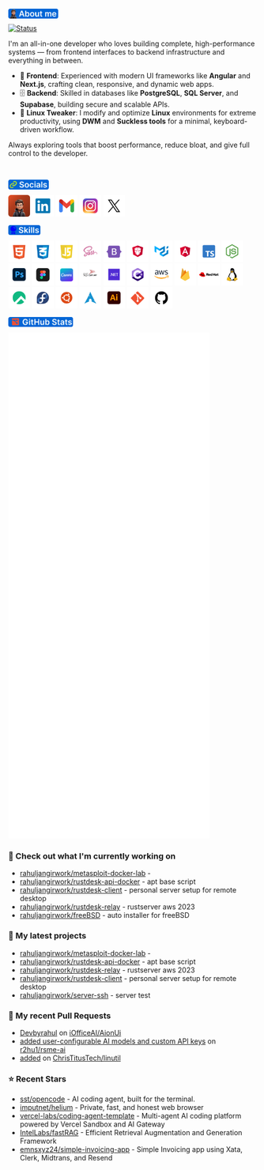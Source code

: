 <a href="https://rahuljangir.work/" target="_blank" align="left"><img align="left" height="20" alt="about-me" src="assets/headings/about-me.png"></a>
<br>


[![Status](https://github-status-badge.vercel.app/api/badge?username=rahuljangirworks&style=minimal&theme=github&width=450&height=80)](https://github.com/rahuljangirworks)

I'm an all-in-one developer who loves building complete, high-performance systems — from frontend interfaces to backend infrastructure and everything in between.

- 🧩 **Frontend**: Experienced with modern UI frameworks like **Angular** and **Next.js**, crafting clean, responsive, and dynamic web apps.  
- 🗄️ **Backend**: Skilled in databases like **PostgreSQL**, **SQL Server**, and **Supabase**, building secure and scalable APIs.  
- 🐧 **Linux Tweaker**: I modify and optimize **Linux** environments for extreme productivity, using **DWM** and **Suckless tools** for a minimal, keyboard-driven workflow.  

Always exploring tools that boost performance, reduce bloat, and give full control to the developer.


<br>


<a href="https://rahuljangir.work/" target="_blank" align="left"><img align="left" height="20" alt="socials" src="assets/headings/socials.png"></a>
<br>

<a title="rahuljangirwork.com" href="https://rahuljangir.work/" target="_blank"><img height="44" alt="rahuljangirwork" src="assets/social-icons/Portpolio.png"></a>
<a title="Linkdin/in/rahuljangirwork/" href="https://in.linkedin.com/in/rahuljangirwork" target="_blank"><img height="44" alt="Linkdin"  src="assets/social-icons/Linkdin.png"></a> 
<a title="rahuljangirwork@gmail.com" href="mailto:rahuljangirwork@gmail.com" target="_blank"><img height="44" alt="Gmail" src="assets/social-icons/Gmail.png"></a>
<a title="Instagram/rahuljangir.works/" href="https://www.instagram.com/rahuljangir.works/" target="_blank"><img height="44" alt="Instagram" src="assets//social-icons/Instagram.png"></a>
<a title="x.com/rahuljangirwork/" href="https://x.com/rahuljangirwork" target="_blank"><img height="44" alt="Twitter" src="assets/social-icons/Twitter.png"></a>

<a href="https://rahuljangir.work/" target="_blank" align="left"><img align="left" height="20" alt="skills" src="assets/headings/skills.png"></a>
<br>

<a href="https://rahuljangir.work/" target="_blank"><img height="44" alt="skills" src="assets/skills-icons/html.png"></a> 
<a href="https://rahuljangir.work/" target="_blank"><img height="44" alt="skills" src="assets/skills-icons/CSS.png"></a>
<a href="https://rahuljangir.work/" target="_blank"><img height="44" alt="skills" src="assets/skills-icons/Javascript.png"></a>
<a href="https://rahuljangir.work/" target="_blank"><img height="44" alt="skills" src="assets/skills-icons/scss.png"></a>
<a href="https://rahuljangir.work/" target="_blank"><img height="44" alt="skills" src="assets/skills-icons/BOOTSTRAP.png"></a>
<a href="https://rahuljangir.work/" target="_blank"><img height="44" alt="skills" src="assets/skills-icons/prime-Ng.png"></a>
<a href="https://rahuljangir.work/" target="_blank"><img height="44" alt="skills" src="assets/skills-icons/MUI.png"></a>
<a href="https://rahuljangir.work/" target="_blank"><img height="44" alt="skills" src="assets/skills-icons/angular.png"></a>
<a href="https://rahuljangir.work/" target="_blank"><img height="44" alt="skills" src="assets/skills-icons/type-script.png"></a>
<a href="https://rahuljangir.work/" target="_blank"><img height="44" alt="skills" src="assets/skills-icons/NODEJS.png"></a>
<a href="https://rahuljangir.work/" target="_blank"><img height="44" alt="skills" src="assets/skills-icons/PS.png"></a>
<a href="https://rahuljangir.work/" target="_blank"><img height="44" alt="skills" src="assets/skills-icons/FIGMA.png"></a>
<a href="https://rahuljangir.work/" target="_blank"><img height="44" alt="skills" src="assets/skills-icons/CANVA.png"></a>
<a href="https://rahuljangir.work/" target="_blank"><img height="44" alt="skills" src="assets/skills-icons/sqlServer.png"></a>
<a href="https://rahuljangir.work/" target="_blank"><img height="44" alt="skills" src="assets/skills-icons/dot-net.png"></a>
<a href="https://rahuljangir.work/" target="_blank"><img height="44" alt="skills" src="assets/skills-icons/Csharp.png"></a>
<a href="https://rahuljangir.work/" target="_blank"><img height="44" alt="skills" src="assets/skills-icons/AWS.png"></a>
<a href="https://rahuljangir.work/" target="_blank"><img height="44" alt="skills" src="assets/skills-icons/firebase.png"></a>
<a href="https://rahuljangir.work/" target="_blank"><img height="44" alt="skills" src="assets/skills-icons/RHEL.png"></a>
<a href="https://rahuljangir.work/" target="_blank"><img height="44" alt="skills" src="assets/skills-icons/linux.png"></a>
<a href="https://rahuljangir.work/" target="_blank"><img height="44" alt="skills" src="assets/skills-icons/rocky.png"></a>
<a href="https://rahuljangir.work/" target="_blank"><img height="44" alt="skills" src="assets/skills-icons/fedora.png"></a>
<a href="https://rahuljangir.work/" target="_blank"><img height="44" alt="skills" src="assets/skills-icons/ubuntu.png"></a>
<a href="https://rahuljangir.work/" target="_blank"><img height="44" alt="skills" src="assets/skills-icons/arch.png"></a>
<a href="https://rahuljangir.work/" target="_blank"><img height="44" alt="skills" src="assets/skills-icons/AI.png"></a>
<a href="https://rahuljangir.work/" target="_blank"><img height="44" alt="skills" src="assets/skills-icons/GIT.png"></a>
<a href="https://rahuljangir.work/" target="_blank"><img height="44" alt="skills" src="assets/skills-icons/GITHUB.png"></a>

<a href="https://rahuljangir.work/" target="_blank" align="left"><img align="left" height="20" alt="github-stats" src="assets/headings/github-stats.png"></a>

<br>

<p align="left"><img src="https://raw.githubusercontent.com/rahuljangirwork/rahuljangirwork/master/github-metrics.svg" /></p>

### 👷 Check out what I'm currently working on

- [rahuljangirwork/metasploit-docker-lab](https://github.com/rahuljangirwork/metasploit-docker-lab) - 
- [rahuljangirwork/rustdesk-api-docker](https://github.com/rahuljangirwork/rustdesk-api-docker) - apt base script
- [rahuljangirwork/rustdesk-client](https://github.com/rahuljangirwork/rustdesk-client) - personal server setup for remote desktop
- [rahuljangirwork/rustdesk-relay](https://github.com/rahuljangirwork/rustdesk-relay) - rustserver aws 2023
- [rahuljangirwork/freeBSD](https://github.com/rahuljangirwork/freeBSD) - auto installer for freeBSD
### 🌱 My latest projects

- [rahuljangirwork/metasploit-docker-lab](https://github.com/rahuljangirwork/metasploit-docker-lab) - 
- [rahuljangirwork/rustdesk-api-docker](https://github.com/rahuljangirwork/rustdesk-api-docker) - apt base script
- [rahuljangirwork/rustdesk-relay](https://github.com/rahuljangirwork/rustdesk-relay) - rustserver aws 2023
- [rahuljangirwork/rustdesk-client](https://github.com/rahuljangirwork/rustdesk-client) - personal server setup for remote desktop
- [rahuljangirwork/server-ssh](https://github.com/rahuljangirwork/server-ssh) - server test
### 🔨 My recent Pull Requests

- [Devbyrahul](https://github.com/iOfficeAI/AionUi/pull/181) on [iOfficeAI/AionUi](https://github.com/iOfficeAI/AionUi)
- [added user-configurable AI models and custom API keys](https://github.com/r2hu1/rsme-ai/pull/1) on [r2hu1/rsme-ai](https://github.com/r2hu1/rsme-ai)
- [added](https://github.com/ChrisTitusTech/linutil/pull/1059) on [ChrisTitusTech/linutil](https://github.com/ChrisTitusTech/linutil)
### ⭐ Recent Stars

- [sst/opencode](https://github.com/sst/opencode) - AI coding agent, built for the terminal.
- [imputnet/helium](https://github.com/imputnet/helium) - Private, fast, and honest web browser
- [vercel-labs/coding-agent-template](https://github.com/vercel-labs/coding-agent-template) - Multi-agent AI coding platform powered by Vercel Sandbox and AI Gateway
- [IntelLabs/fastRAG](https://github.com/IntelLabs/fastRAG) - Efficient Retrieval Augmentation and Generation Framework
- [emnsxyz24/simple-invoicing-app](https://github.com/emnsxyz24/simple-invoicing-app) - Simple Invoicing app using Xata, Clerk, Midtrans, and Resend

